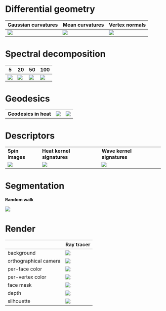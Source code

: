 # Differential geometry

| **Gaussian curvatures**                                                                      | **Mean curvatures**                                                                      | **Vertex normals**                                                                      |
| -------------------------------------------------------------------------------------------- | ---------------------------------------------------------------------------------------- | --------------------------------------------------------------------------------------- |
| ![](https://raw.githubusercontent.com/unclejimbo/Euclid/dev/gallery/gaussian_curvatures.png) | ![](https://raw.githubusercontent.com/unclejimbo/Euclid/dev/gallery/mean_curvatures.png) | ![](https://raw.githubusercontent.com/unclejimbo/Euclid/dev/gallery/vertex_normals.png) |

# Spectral decomposition

| 5                                                                                   | 20                                                                                   | 50                                                                                   | 100                                                                                   |
| ----------------------------------------------------------------------------------- | ------------------------------------------------------------------------------------ | ------------------------------------------------------------------------------------ | ------------------------------------------------------------------------------------- |
| ![](https://raw.githubusercontent.com/unclejimbo/Euclid/dev/gallery/spectral_5.png) | ![](https://raw.githubusercontent.com/unclejimbo/Euclid/dev/gallery/spectral_20.png) | ![](https://raw.githubusercontent.com/unclejimbo/Euclid/dev/gallery/spectral_50.png) | ![](https://raw.githubusercontent.com/unclejimbo/Euclid/dev/gallery/spectral_100.png) |

# Geodesics

|                       |                                                                                           |                                                                                           |
| --------------------- | ----------------------------------------------------------------------------------------- | ----------------------------------------------------------------------------------------- |
| **Geodesics in heat** | ![](https://raw.githubusercontent.com/unclejimbo/Euclid/dev/gallery/geodesics_heat_1.png) | ![](https://raw.githubusercontent.com/unclejimbo/Euclid/dev/gallery/geodesics_heat_2.png) |

# Descriptors

|                                                                                      |                                                                                                 |                                                                                                 |
| ------------------------------------------------------------------------------------ | ----------------------------------------------------------------------------------------------- | ----------------------------------------------------------------------------------------------- |
| **Spin images**                                                                      | **Heat kernel signatures**                                                                      | **Wave kernel signatures**                                                                      |
| ![](https://raw.githubusercontent.com/unclejimbo/Euclid/dev/gallery/spin_images.png) | ![](https://raw.githubusercontent.com/unclejimbo/Euclid/dev/gallery/heat_kernel_signatures.png) | ![](https://raw.githubusercontent.com/unclejimbo/Euclid/dev/gallery/wave_kernel_signatures.png) |


# Segmentation

**Random walk**

![](https://raw.githubusercontent.com/unclejimbo/Euclid/dev/gallery/random_walk_segmentation.png)

# Render

|                       | **Ray tracer**                                                                                  |
| --------------------- | ----------------------------------------------------------------------------------------------- |
| background            | ![](https://raw.githubusercontent.com/unclejimbo/Euclid/dev/gallery/raytracer_background.png)   |
| orthographical camera | ![](https://raw.githubusercontent.com/unclejimbo/Euclid/dev/gallery/raytracer_ortho_cam.png)    |
| per-face color        | ![](https://raw.githubusercontent.com/unclejimbo/Euclid/dev/gallery/raytracer_face_color.png)   |
| per-vertex color      | ![](https://raw.githubusercontent.com/unclejimbo/Euclid/dev/gallery/raytracer_vertex_color.png) |
| face mask             | ![](https://raw.githubusercontent.com/unclejimbo/Euclid/dev/gallery/raytracer_face_mask.png)    |
| depth                 | ![](https://raw.githubusercontent.com/unclejimbo/Euclid/dev/gallery/raytracer_depth.png)        |
| silhouette            | ![](https://raw.githubusercontent.com/unclejimbo/Euclid/dev/gallery/raytracer_silhouette.png)   |
